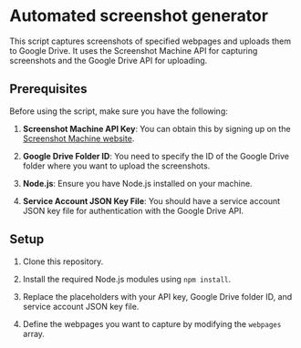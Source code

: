 # Automated screenshot generator

This script captures screenshots of specified webpages and uploads them to Google Drive. It uses the Screenshot Machine API for capturing screenshots and the Google Drive API for uploading.

## Prerequisites

Before using the script, make sure you have the following:

1. **Screenshot Machine API Key**: You can obtain this by signing up on the [Screenshot Machine website](https://www.screenshotmachine.com/).

2. **Google Drive Folder ID**: You need to specify the ID of the Google Drive folder where you want to upload the screenshots.

3. **Node.js**: Ensure you have Node.js installed on your machine.

4. **Service Account JSON Key File**: You should have a service account JSON key file for authentication with the Google Drive API.

## Setup

1. Clone this repository.

2. Install the required Node.js modules using `npm install`.

3. Replace the placeholders with your API key, Google Drive folder ID, and service account JSON key file.

4. Define the webpages you want to capture by modifying the `webpages` array.

